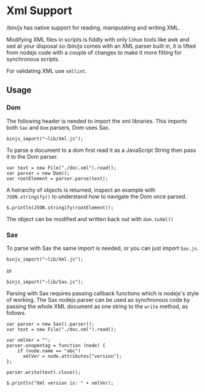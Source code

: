 
# Xml Support

/bin/js has native support for reading, manipulating and writing XML.

Modifying XML files in scripts is fiddly with only Linux tools like awk and sed at your disposal so /bin/js comes with an XML parser built in, it is lifted from nodejs code with a couple of changes to make it more fitting for synchronous scripts.

For validating XML use `xmllint`.

## Usage

### Dom

The following header is needed to import the xml libraries.  This imports both `Sax` and `Dom` parsers, Dom uses Sax.

    binjs_import("~lib/Xml.js");

To parse a document to a dom first read it as a JavaScript String then pass it to the Dom parser.

    var text = new File("./doc.xml").read();
    var parser = new Dom();
    var rootElement = parser.parse(text);

A heirarchy of objects is returned, inspect an example with `JSON.stringify()` to understand how to navigate the Dom once parsed.

    $.println(JSON.stringify(rootElement));

The object can be modified and written back out with `dom.toXml()`

### Sax

To parse with Sax the same import is needed, or you can just import `Sax.js`.

    binjs_import("~lib/Xml.js");
    
or 

    binjs_import("~lib/Sax.js");

Parsing with Sax requires passing callback functions which is nodejs's style of working. The Sax nodejs parser can be used as synchronous code by passing the whole XML document as one string to the `write` method, as follows.

    var parser = new Sax().parser();
    var text = new File("./doc.xml").read();

    var xmlVer = "";
    parser.onopentag = function (node) {
        if (node.name == "abc") 
          xmlVer = node.attributes["version"];
    };

    parser.write(text).close();

    $.println("Xml version is: " + xmlVer);
    
